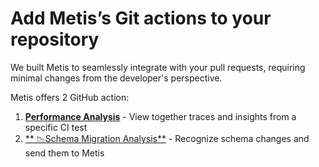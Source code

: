 # Add Metis’s Git actions to your repository

We built Metis to seamlessly integrate with your pull requests, requiring minimal changes from the developer's perspective.

Metis offers 2 GitHub action:

1. [**Performance Analysis**](Performance%20Analysis.md) - View together traces and insights from a specific CI test
2. [** 📉Schema Migration Analysis**](Schema%20Migration%20Analysis.md) - Recognize schema changes and send them to Metis
